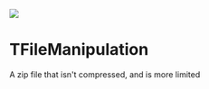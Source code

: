[![](https://jitpack.io/v/GiantLuigi4/TFileManipulation.svg)](https://jitpack.io/#GiantLuigi4/TFileManipulation)

# TFileManipulation
A zip file that isn't compressed, and is more limited

